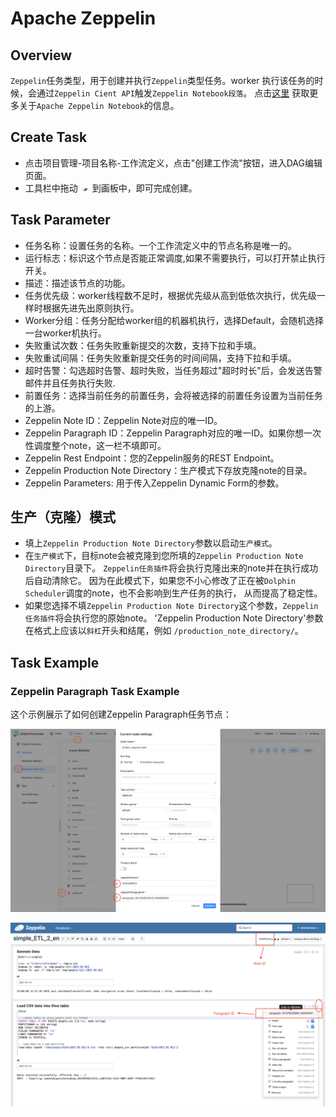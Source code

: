 # Apache Zeppelin

## Overview

`Zeppelin`任务类型，用于创建并执行`Zeppelin`类型任务。worker 执行该任务的时候，会通过`Zeppelin Cient API`触发`Zeppelin Notebook段落`。
点击[这里](https://zeppelin.apache.org/) 获取更多关于`Apache Zeppelin Notebook`的信息。

## Create Task

- 点击项目管理-项目名称-工作流定义，点击"创建工作流"按钮，进入DAG编辑页面。
- 工具栏中拖动 <img src="../../../../img/tasks/icons/zeppelin.png" width="15"/> 到画板中，即可完成创建。

## Task Parameter

- 任务名称：设置任务的名称。一个工作流定义中的节点名称是唯一的。
- 运行标志：标识这个节点是否能正常调度,如果不需要执行，可以打开禁止执行开关。
- 描述：描述该节点的功能。
- 任务优先级：worker线程数不足时，根据优先级从高到低依次执行，优先级一样时根据先进先出原则执行。
- Worker分组：任务分配给worker组的机器机执行，选择Default，会随机选择一台worker机执行。
- 失败重试次数：任务失败重新提交的次数，支持下拉和手填。
- 失败重试间隔：任务失败重新提交任务的时间间隔，支持下拉和手填。
- 超时告警：勾选超时告警、超时失败，当任务超过"超时时长"后，会发送告警邮件并且任务执行失败.
- 前置任务：选择当前任务的前置任务，会将被选择的前置任务设置为当前任务的上游。
- Zeppelin Note ID：Zeppelin Note对应的唯一ID。
- Zeppelin Paragraph ID：Zeppelin Paragraph对应的唯一ID。如果你想一次性调度整个note，这一栏不填即可。
- Zeppelin Rest Endpoint：您的Zeppelin服务的REST Endpoint。
- Zeppelin Production Note Directory：生产模式下存放克隆note的目录。
- Zeppelin Parameters: 用于传入Zeppelin Dynamic Form的参数。

## 生产（克隆）模式

- 填上`Zeppelin Production Note Directory`参数以启动`生产模式`。
- 在`生产模式`下，目标note会被克隆到您所填的`Zeppelin Production Note Directory`目录下。 
`Zeppelin任务插件`将会执行克隆出来的note并在执行成功后自动清除它。 
因为在此模式下，如果您不小心修改了正在被`Dolphin Scheduler`调度的note，也不会影响到生产任务的执行，
从而提高了稳定性。 
- 如果您选择不填`Zeppelin Production Note Directory`这个参数，`Zeppelin任务插件`将会执行您的原始note。
'Zeppelin Production Note Directory'参数在格式上应该以`斜杠`开头和结尾，例如 `/production_note_directory/`。

## Task Example

### Zeppelin Paragraph Task Example

这个示例展示了如何创建Zeppelin Paragraph任务节点：

![demo-zeppelin-paragraph](../../../../img/tasks/demo/zeppelin.png)

![demo-get-zeppelin-id](../../../../img/tasks/demo/zeppelin_id.png)

